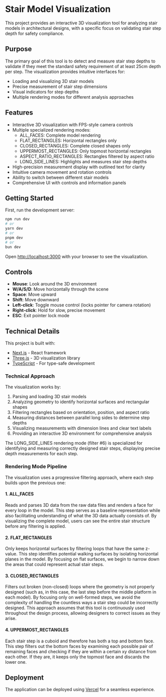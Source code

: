 # Stair Model Visualization

This project provides an interactive 3D visualization tool for analyzing stair models in architectural designs, with a specific focus on validating stair step depth for safety compliance.

## Purpose

The primary goal of this tool is to detect and measure stair step depths to validate if they meet the standard safety requirement of at least 25cm depth per step. The visualization provides intuitive interfaces for:

- Loading and visualizing 3D stair models
- Precise measurement of stair step dimensions
- Visual indicators for step depths
- Multiple rendering modes for different analysis approaches

## Features

- Interactive 3D visualization with FPS-style camera controls
- Multiple specialized rendering modes:
  - ALL_FACES: Complete model rendering
  - FLAT_RECTANGLES: Horizontal rectangles only
  - CLOSED_RECTANGLES: Complete closed shapes only
  - UPPERMOST_RECTANGLES: Only topmost horizontal rectangles
  - ASPECT_RATIO_RECTANGLES: Rectangles filtered by aspect ratio
  - LONG_SIDE_LINES: Highlights and measures stair step depths
- High-precision measurement display with outlined text for clarity
- Intuitive camera movement and rotation controls
- Ability to switch between different stair models
- Comprehensive UI with controls and information panels

## Getting Started

First, run the development server:

```bash
npm run dev
# or
yarn dev
# or
pnpm dev
# or
bun dev
```

Open [http://localhost:3000](http://localhost:3000) with your browser to see the visualization.

## Controls

- **Mouse**: Look around the 3D environment
- **W/A/S/D**: Move horizontally through the scene
- **Space**: Move upward
- **Shift**: Move downward
- **Left-click**: Toggle mouse control (locks pointer for camera rotation)
- **Right-click**: Hold for slow, precise movement
- **ESC**: Exit pointer lock mode

## Technical Details

This project is built with:

- [Next.js](https://nextjs.org) - React framework
- [Three.js](https://threejs.org) - 3D visualization library
- [TypeScript](https://www.typescriptlang.org) - For type-safe development

### Technical Approach

The visualization works by:

1. Parsing and loading 3D stair models
2. Analyzing geometry to identify horizontal surfaces and rectangular shapes
3. Filtering rectangles based on orientation, position, and aspect ratio
4. Measuring distances between parallel long sides to determine step depths
5. Visualizing measurements with dimension lines and clear text labels
6. Providing an interactive 3D environment for comprehensive analysis

The LONG_SIDE_LINES rendering mode (filter #6) is specialized for identifying and measuring correctly designed stair steps, displaying precise depth measurements for each step.

### Rendering Mode Pipeline

The visualization uses a progressive filtering approach, where each step builds upon the previous one:

#### 1. ALL_FACES
Reads and parses 3D data from the raw data files and renders a face for every loop in the model. This step serves as a baseline representation while also facilitating understanding of what the 3D data actually consists of. By visualizing the complete model, users can see the entire stair structure before any filtering is applied.

#### 2. FLAT_RECTANGLES
Only keeps horizontal surfaces by filtering loops that have the same z-value. This step identifies potential walking surfaces by isolating horizontal planes in the model. By focusing on flat surfaces, we begin to narrow down the areas that could represent actual stair steps.

#### 3. CLOSED_RECTANGLES
Filters out broken (non-closed) loops where the geometry is not properly designed (such as, in this case, the last step before the middle platform in each model). By focusing only on well-formed steps, we avoid the complexity of handling the countless ways a stair step could be incorrectly designed. This approach assumes that this tool is continuously used throughout the design process, allowing designers to correct issues as they arise.

#### 4. UPPERMOST_RECTANGLES
Each stair step is a cuboid and therefore has both a top and bottom face. This step filters out the bottom faces by examining each possible pair of remaining faces and checking if they are within a certain xy distance from each other. If they are, it keeps only the topmost face and discards the lower one.


## Deployment

The application can be deployed using [Vercel](https://vercel.com/new) for a seamless experience.